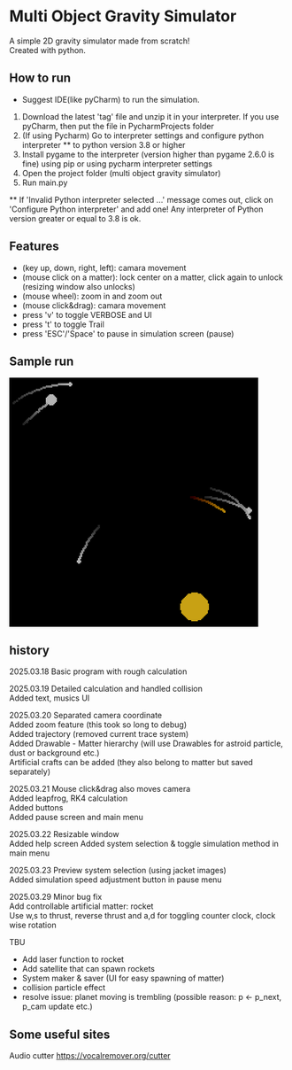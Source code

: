 # Multi Object Gravity Simulator
A simple 2D gravity simulator made from scratch!   
Created with python.


## How to run
* Suggest IDE(like pyCharm) to run the simulation.


1. Download the latest 'tag' file and unzip it in your interpreter. If you use pyCharm, then put the file in PycharmProjects folder
2. (If using Pycharm) Go to interpreter settings and configure python interpreter ** to python version 3.8 or higher
3. Install pygame to the interpreter (version higher than pygame 2.6.0 is fine) using pip or using pycharm interpreter settings
4. Open the project folder (multi object gravity simulator)
5. Run main.py 

** If 'Invalid Python interpreter selected ...' message comes out, click on 'Configure Python interpreter' and add one! Any interpreter of Python version greater or equal to 3.8 is ok.


## Features
- (key up, down, right, left): camara movement 
- (mouse click on a matter): lock center on a matter, click again to unlock (resizing window also unlocks)
- (mouse wheel): zoom in and zoom out
- (mouse click&drag): camara movement 
- press 'v' to toggle VERBOSE and UI
- press 't' to toggle Trail
- press 'ESC'/'Space' to pause in simulation screen (pause)


## Sample run
<img src="./record/6 body.png" align="center">    

   
## history

2025.03.18 Basic program with rough calculation

2025.03.19 Detailed calculation and handled collision    
Added text, musics UI


2025.03.20 Separated camera coordinate  
Added zoom feature (this took so long to debug)    
Added trajectory (removed current trace system)     
Added Drawable - Matter hierarchy (will use Drawables for astroid particle, dust or background etc.)    
Artificial crafts can be added (they also belong to matter but saved separately)    


2025.03.21 Mouse click&drag also moves camera   
Added leapfrog, RK4 calculation   
Added buttons    
Added pause screen and main menu    


2025.03.22 Resizable window    
Added help screen 
Added system selection & toggle simulation method in main menu


2025.03.23 Preview system selection (using jacket images)   
Added simulation speed adjustment button in pause menu   


2025.03.29 Minor bug fix    
Add controllable artificial matter: rocket   
Use w,s to thrust, reverse thrust and a,d for toggling counter clock, clock wise rotation   


TBU
- Add laser function to rocket
- Add satellite that can spawn rockets
- System maker & saver (UI for easy spawning of matter)
- collision particle effect
- resolve issue: planet moving is trembling (possible reason: p <- p_next, p_cam update etc.)

## Some useful sites
Audio cutter
https://vocalremover.org/cutter



